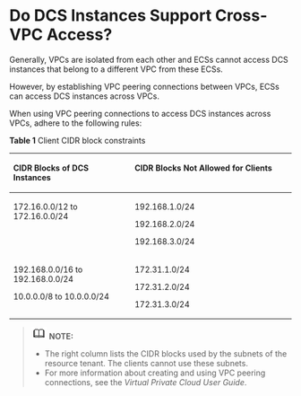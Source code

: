 # Do DCS Instances Support Cross-VPC Access?<a name="en-us_topic_0100698850"></a>

Generally, VPCs are isolated from each other and ECSs cannot access DCS instances that belong to a different VPC from these ECSs.

However, by establishing VPC peering connections between VPCs, ECSs can access DCS instances across VPCs.

When using VPC peering connections to access DCS instances across VPCs, adhere to the following rules:

**Table  1**  Client CIDR block constraints

<a name="table16102153132716"></a>
<table><thead align="left"><tr id="row81023536275"><th class="cellrowborder" valign="top" width="43%" id="mcps1.2.3.1.1"><p id="p16376715152816"><a name="p16376715152816"></a><a name="p16376715152816"></a><strong id="b51151340163113"><a name="b51151340163113"></a><a name="b51151340163113"></a>CIDR Blocks of DCS Instances</strong></p>
</th>
<th class="cellrowborder" valign="top" width="56.99999999999999%" id="mcps1.2.3.1.2"><p id="p1737681517287"><a name="p1737681517287"></a><a name="p1737681517287"></a><strong id="b212513403317"><a name="b212513403317"></a><a name="b212513403317"></a>CIDR Blocks Not Allowed for Clients</strong></p>
</th>
</tr>
</thead>
<tbody><tr id="row710318536271"><td class="cellrowborder" valign="top" width="43%" headers="mcps1.2.3.1.1 "><p id="p0208172311289"><a name="p0208172311289"></a><a name="p0208172311289"></a>172.16.0.0/12 to 172.16.0.0/24</p>
</td>
<td class="cellrowborder" valign="top" width="56.99999999999999%" headers="mcps1.2.3.1.2 "><p id="p11208623132810"><a name="p11208623132810"></a><a name="p11208623132810"></a>192.168.1.0/24</p>
<p id="p3208623142816"><a name="p3208623142816"></a><a name="p3208623142816"></a>192.168.2.0/24</p>
<p id="p1120832362817"><a name="p1120832362817"></a><a name="p1120832362817"></a>192.168.3.0/24</p>
</td>
</tr>
<tr id="row11103155311272"><td class="cellrowborder" valign="top" width="43%" headers="mcps1.2.3.1.1 "><p id="p14209162322815"><a name="p14209162322815"></a><a name="p14209162322815"></a>192.168.0.0/16 to 192.168.0.0/24</p>
<p id="p020915233281"><a name="p020915233281"></a><a name="p020915233281"></a>10.0.0.0/8 to 10.0.0.0/24</p>
</td>
<td class="cellrowborder" valign="top" width="56.99999999999999%" headers="mcps1.2.3.1.2 "><p id="p1220913236284"><a name="p1220913236284"></a><a name="p1220913236284"></a>172.31.1.0/24</p>
<p id="p420902302811"><a name="p420902302811"></a><a name="p420902302811"></a>172.31.2.0/24</p>
<p id="p3209122314280"><a name="p3209122314280"></a><a name="p3209122314280"></a>172.31.3.0/24</p>
</td>
</tr>
</tbody>
</table>

>![](public_sys-resources/icon-note.gif) **NOTE:** 
>-   The right column lists the CIDR blocks used by the subnets of the resource tenant. The clients cannot use these subnets.
>-   For more information about creating and using VPC peering connections, see the  _Virtual Private Cloud User Guide_.

